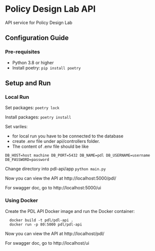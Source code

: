 # Policy Design Lab API
API service for Policy Design Lab

## Configuration Guide

### Pre-requisites
- Python 3.8 or higher
- Install poetry: `pip install poetry`

## Setup and Run 

### Local Run
Set packages:
`poetry lock`

Install packages:
`poetry install`

Set variles:
- for local run you have to be connected to the database
- create .env file under api/controllers folder. 
- The content of .env file should be like

`DB_HOST=host machine
DB_PORT=5432
DB_NAME=pdl
DB_USERNAME=username
DB_PASSWORD=password`

Change directory into pdl-api/app 
`python main.py`

Now you can view the API at http://localhost:5000/pdl/

For swagger doc, go to http://localhost:5000/ui

### Using Docker
Create the PDL API Docker image and run the Docker container:
        
      docker build -t pdl/pdl-api .
      docker run -p 80:5000 pdl/pdl-api 

Now you can view the API at http://localhost/pdl/

For swagger doc, go to http://localhost/ui


